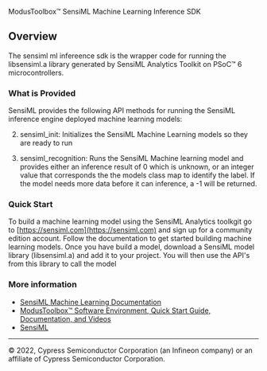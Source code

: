 ModusToolbox™ SensiML Machine Learning Inference SDK

## Overview

The sensiml ml infereence sdk is the wrapper code for running the libsensiml.a library generated by SensiML Analytics Toolkit on PSoC™ 6 microcontrollers.

### What is Provided

SensiML provides the following API methods for running the SensiML inference engine deployed machine learning models:

2. sensiml_init: Initializes the SensiML Machine Learning models so they are ready to run

1. sensiml_recognition: Runs the SensiML Machine learning model and provides either an inference result of 0 which is unknown, or an integer value that corresponds the the models class map to identify the label. If the model needs more data before it can inference, a -1 will be returned. 


### Quick Start

To build a machine learning model using the SensiML Analytics toolkgit go to [https://sensiml.com](https://sensiml.com) and sign up for a community edition account. Follow the documentation to get started building machine learning models. Once you have build a model, download a SensiML model library (libsensiml.a) and add it to your project. You will then use the API's from this library to call the model

### More information

* [SensiML Machine Learning Documentation](https://sensiml.com/documentation/)
* [ModusToolbox™ Software Environment, Quick Start Guide, Documentation, and Videos](https://www.cypress.com/products/modustoolbox-software-environment)
* [SensiML](http://sensiml.com)

---
© 2022, Cypress Semiconductor Corporation (an Infineon company) or an affiliate of Cypress Semiconductor Corporation.
